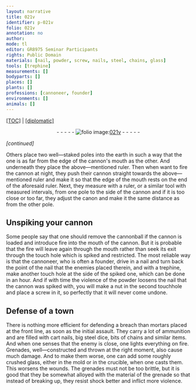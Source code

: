 ```yaml
---
layout: narrative
title: 021v
identifier: p-021v
folio: 021v
annotation: no
author:
mode: tl
editor: GR8975 Seminar Participants
rights: Public Domain
materials: [nail, powder, screw, nails, steel, chains, glass]
tools: [trephine]
measurements: []
bodyparts: []
places: []
plants: []
professions: [cannoneer, founder]
environments: []
animals: []
---
```


 <p><a href="{{ site.baseurl }}/translation/">[TOC]</a> | <a href="{{ site.baseurl }}/texts/p-021v_tc/" target="_blank">[diplomatic]</a></p><div class="folio" align="center">- - - - - <a href="http://gallica.bnf.fr/ark:/12148/btv1b10500001g/f48.image" target="_blank"><img src="https://cu-mkp.github.io/2017-workshop-edition/assets/photo-icon.png" alt="folio image: " style="display:inline-block; margin-bottom:-3px;"/>021v</a> - - - - - </div>  
 
*[continued]*
  
Others place two well—staked poles into the earth in such a way that the one is as far from the edge of the cannon's mouth as the other. And underneath they place the above—mentioned ruler. Then when want to fire the cannon at night, they push their cannon straight towards the above—mentioned ruler and make it so that the edge of the mouth rests on the end of the aforesaid ruler. Next, they measure with a ruler, or a similar tool with measured intervals, from one pole to the side of the cannon and if it is too close or too far, they adjust the canon and make it the same distance as from the other pole.

 
  

## Unspiking your cannon

 
Some people say that one should remove the cannonball if the cannon is loaded and introduce fire into the mouth of the cannon. But it is probable that the fire will leave again through the mouth rather than seek its exit through the touch hole which is spiked and restricted. The most reliable way is that the <span class="pro">cannoneer</span>, who is often a <span class="pro">founder</span>, drive in a <span class="m">nail</span> and turn back the point of the <span class="m">nail</span> that the enemies placed therein, and with a <span class="tl">trephine</span>, make another touch hole at the side of the spiked one, which can be done in an hour. And if with time the violence of the <span class="m">powder</span> loosens the <span class="m">nail</span> that the cannon was spiked with, you will make a nut in the second touchhole and place a <span class="m">screw</span> in it, so perfectly that it will never come undone.

 
  

## Defense of a town

 
There is nothing more efficient for defending a breach than mortars placed at the front line, as soon as the initial assault. They carry a lot of ammunition and are filled with cart <span class="m">nails</span>, big <span class="m">steel</span> dice, bits of <span class="m">chains</span> and similar items. And when one senses that the enemy is close, one lights everything on fire. Grenades, well—constructed and thrown at the right moment, also cause much damage. And to make them worse, one can add some roughly crushed <span class="m">glass</span>, either in the mold or in the crucible, when one casts them. This worsens the wounds. The grenades must not be too brittle, but it is good that they be somewhat alloyed with the material of the grenade so that instead of breaking up, they resist shock better and inflict more violence.

 